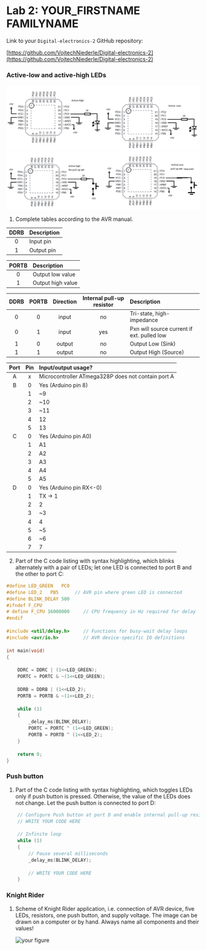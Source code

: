 # Lab 2: YOUR_FIRSTNAME FAMILYNAME

Link to your `Digital-electronics-2` GitHub repository:

   [https://github.com/VojtechNiederle/Digital-electronics-2](https://github.com/VojtechNiederle/Digital-electronics-2)


### Active-low and active-high LEDs
![alt text](Schema.png)
![alt text](Schema2.png)
1. Complete tables according to the AVR manual.

| **DDRB** | **Description** |
| :-: | :-- |
| 0 | Input pin |
| 1 | Output pin |

| **PORTB** | **Description** |
| :-: | :-- |
| 0 | Output low value |
| 1 | Output high value |

| **DDRB** | **PORTB** | **Direction** | **Internal pull-up resistor** | **Description** |
| :-: | :-: | :-: | :-: | :-- |
| 0 | 0 | input | no | Tri-state, high-impedance |
| 0 | 1 | input | yes | Pxn will source current if ext. pulled low |
| 1 | 0 | output | no | Output Low (Sink) |
| 1 | 1 | output | no | Output High (Source) |

| **Port** | **Pin** | **Input/output usage?** |
| :-: | :-: | :-- |
| A | x | Microcontroller ATmega328P does not contain port A |
| B | 0 | Yes (Arduino pin 8) |
|   | 1 | ~9 |
|   | 2 | ~10 |
|   | 3 | ~11 |
|   | 4 | 12 |
|   | 5 | 13 |
| C | 0 | Yes (Arduino pin A0) |
|   | 1 | A1 |
|   | 2 | A2 |
|   | 3 | A3 |
|   | 4 | A4 |
|   | 5 | A5 |
| D | 0 | Yes (Arduino pin RX<-0) |
|   | 1 | TX -> 1 |
|   | 2 | 2 |
|   | 3 | ~3 |
|   | 4 | 4 |
|   | 5 | ~5 |
|   | 6 | ~6 |
|   | 7 | 7 |


2. Part of the C code listing with syntax highlighting, which blinks alternately with a pair of LEDs; let one LED is connected to port B and the other to port C:

```c
#define LED_GREEN   PC0
#define LED_2   PB5      // AVR pin where green LED is connected
#define BLINK_DELAY 500
#ifndef F_CPU
# define F_CPU 16000000     // CPU frequency in Hz required for delay
#endif

#include <util/delay.h>     // Functions for busy-wait delay loops
#include <avr/io.h>         // AVR device-specific IO definitions

int main(void)
{

    DDRC = DDRC | (1<<LED_GREEN);
    PORTC = PORTC & ~(1<<LED_GREEN);
    
    DDRB = DDRB | (1<<LED_2);
    PORTB = PORTB & ~(1<<LED_2);

    while (1)
    {
        _delay_ms(BLINK_DELAY);
        PORTC = PORTC ^ (1<<LED_GREEN);
        PORTB = PORTB ^ (1<<LED_2);
    }

    return 0;
}
```


### Push button

1. Part of the C code listing with syntax highlighting, which toggles LEDs only if push button is pressed. Otherwise, the value of the LEDs does not change. Let the push button is connected to port D:

```c
    // Configure Push button at port D and enable internal pull-up resistor
    // WRITE YOUR CODE HERE

    // Infinite loop
    while (1)
    {
        // Pause several milliseconds
        _delay_ms(BLINK_DELAY);

        // WRITE YOUR CODE HERE
    }
```


### Knight Rider

1. Scheme of Knight Rider application, i.e. connection of AVR device, five LEDs, resistors, one push button, and supply voltage. The image can be drawn on a computer or by hand. Always name all components and their values!

   ![your figure]()
